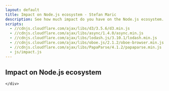```yaml
---
layout: default
title: Impact on Node.js ecosystem - Stefan Maric
description: See how much impact do you have on the Node.js ecosystem.
scripts:
  - //cdnjs.cloudflare.com/ajax/libs/d3/3.5.6/d3.min.js
  - //cdnjs.cloudflare.com/ajax/libs/async/1.4.0/async.min.js
  - //cdnjs.cloudflare.com/ajax/libs/lodash.js/3.10.1/lodash.min.js
  - //cdnjs.cloudflare.com/ajax/libs/oboe.js/2.1.2/oboe-browser.min.js
  - //cdnjs.cloudflare.com/ajax/libs/PapaParse/4.1.2/papaparse.min.js
  - js/impact.js
---
```

<style>
  .axis path,
  .axis line {
    fill: none;
    stroke: #444;
    shape-rendering: crispEdges;
  }
  .npm {
    fill: #ddd;
  }
</style>
<section>
  <div class="container">
    <h1>Impact on Node.js ecosystem</h1>
    <div id="chart">

    </div>
  </div>
</section>


